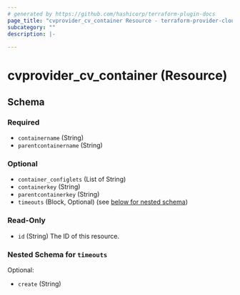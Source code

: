 ```yaml
---
# generated by https://github.com/hashicorp/terraform-plugin-docs
page_title: "cvprovider_cv_container Resource - terraform-provider-cloudvision"
subcategory: ""
description: |-
  
---
```


# cvprovider_cv_container (Resource)





<!-- schema generated by tfplugindocs -->
## Schema

### Required

- `containername` (String)
- `parentcontainername` (String)

### Optional

- `container_configlets` (List of String)
- `containerkey` (String)
- `parentcontainerkey` (String)
- `timeouts` (Block, Optional) (see [below for nested schema](#nestedblock--timeouts))

### Read-Only

- `id` (String) The ID of this resource.

<a id="nestedblock--timeouts"></a>
### Nested Schema for `timeouts`

Optional:

- `create` (String)


